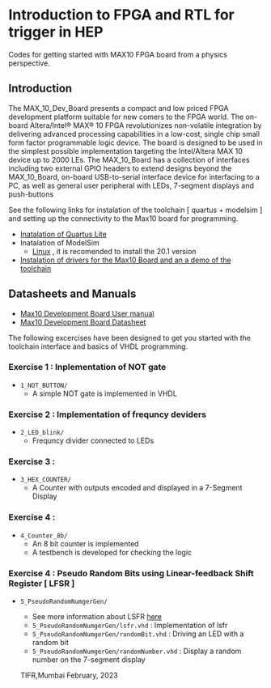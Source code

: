 # Introduction to FPGA and RTL for trigger in HEP

Codes for getting started with MAX10 FPGA board from a physics perspective.

## Introduction

The MAX_10_Dev_Board presents a compact and low priced FPGA development platform suitable for new
comers to the FPGA world. The on-board Altera/Intel® MAX® 10 FPGA revolutionizes non-volatile
integration by delivering advanced processing capabilities in a low-cost, single chip small form factor
programmable logic device. The board is designed to be used in the simplest possible implementation
targeting the Intel/Altera MAX 10 device up to 2000 LEs.
The MAX_10_Board has a collection of interfaces including two external GPIO headers to extend designs
beyond the MAX_10_Board, on-board USB-to-serial interface device for interfacing to a PC, as well as
general user peripheral with LEDs, 7-segment displays and push-buttons

See the following links for instalation of the toolchain [ quartus + modelsim ] and setting up the connectivity to the Max10 board for programming.
 - [Inatalation of Quartus Lite](https://www.tifr.res.in/~icfa2023/assets/doc/InstallationSteps.pdf)
 - Inatalation of ModelSim
   - [Linux](https://profile.iiita.ac.in/bibhas.ghoshal/COA_2020/Lab/ModelSim%20Linux%20installation.html) , it is recomended to install the 20.1 version
 - [Instalation of drivers for the Max10 Board and an a demo of the toolchain ](https://www.tifr.res.in/~icfa2023/assets/doc/JTAG_Driver.pdf)

## Datasheets and Manuals
 - [Max10 Development Board User manual](https://www.tifr.res.in/~icfa2023/assets/doc/Max10UserManual.pdf)
 - [Max10 Development Board Datasheet](https://www.tifr.res.in/~icfa2023/assets/doc/Max10DataSheet.pdf)

The following excercises have been designed to get you started with the toolchain interface and basics of VHDL programming.

### Exercise 1 : Inplementation of NOT gate
 - `1_NOT_BUTTON/`
    - A simple NOT gate is implemented in VHDL
### Exercise 2 : Implementation of  frequncy deviders 
 - `2_LED_blink/`
    - Frequncy divider connected to LEDs
### Exercise 3 : 
 - `3_HEX_COUNTER/` 
    - A Counter with outputs encoded and displayed in a 7-Segment Display
### Exercise 4 :
 - `4_Counter_8b/`
   - An 8 bit counter is implemented
   - A testbench is developed for checking the logic
### Exercise 4 : Pseudo Random Bits using Linear-feedback Shift Register [ LFSR ]
 - `5_PseudoRandomNumgerGen/`
   - See more information about LSFR [here](https://en.wikipedia.org/wiki/Linear-feedback_shift_register)
   - `5_PseudoRandomNumgerGen/lsfr.vhd`  : Implementation of lsfr
   - `5_PseudoRandomNumgerGen/randomBit.vhd` : Driving an LED with a random bit
   - `5_PseudoRandomNumgerGen/randomNumber.vhd` : Display a random number on the 7-segment display


    TIFR,Mumbai
    February, 2023
